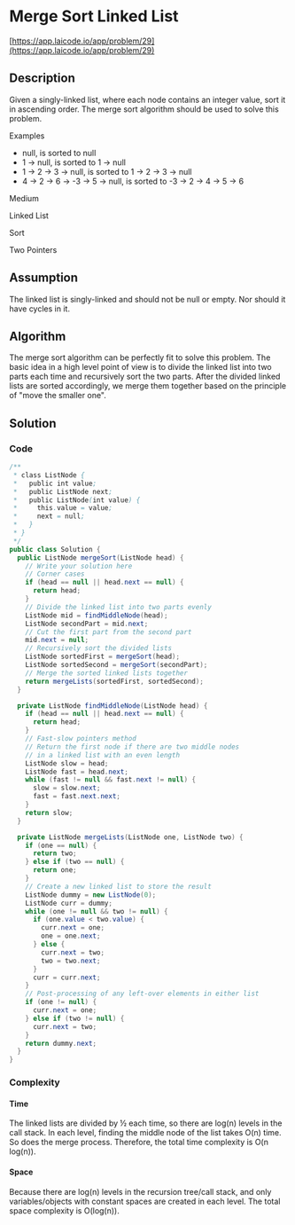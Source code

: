 <!----- Conversion time: 0.637 seconds.


Using this Markdown file:

1. Cut and paste this output into your source file.
2. See the notes and action items below regarding this conversion run.
3. Check the rendered output (headings, lists, code blocks, tables) for proper
   formatting and use a linkchecker before you publish this page.

Conversion notes:

* Docs to Markdown version 1.0β14
* Mon Feb 11 2019 00:37:06 GMT-0800 (PST)
* Source doc: https://docs.google.com/open?id=1jSNfGGIswI8KmR2GnvrvVqk20WfGpFnn5ysf5Ce0tuQ
----->



# Merge Sort Linked List

[https://app.laicode.io/app/problem/29](https://app.laicode.io/app/problem/29)


## Description

Given a singly-linked list, where each node contains an integer value, sort it in ascending order. The merge sort algorithm should be used to solve this problem.

Examples



*   null, is sorted to null
*   1 -> null, is sorted to 1 -> null
*   1 -> 2 -> 3 -> null, is sorted to 1 -> 2 -> 3 -> null
*   4 -> 2 -> 6 -> -3 -> 5 -> null, is sorted to -3 -> 2 -> 4 -> 5 -> 6

Medium

Linked List

Sort

Two Pointers


## Assumption

The linked list is singly-linked and should not be null or empty. Nor should it have cycles in it.


## Algorithm

The merge sort algorithm can be perfectly fit to solve this problem. The basic idea in a high level point of view is to divide the linked list into two parts each time and recursively sort the two parts. After the divided linked lists are sorted accordingly, we merge them together based on the principle of "move the smaller one".


## Solution


### Code


```java
/**
 * class ListNode {
 *   public int value;
 *   public ListNode next;
 *   public ListNode(int value) {
 *     this.value = value;
 *     next = null;
 *   }
 * }
 */
public class Solution {
  public ListNode mergeSort(ListNode head) {
    // Write your solution here
    // Corner cases
    if (head == null || head.next == null) {
      return head;
    }
    // Divide the linked list into two parts evenly
    ListNode mid = findMiddleNode(head);
    ListNode secondPart = mid.next;
    // Cut the first part from the second part
    mid.next = null;
    // Recursively sort the divided lists
    ListNode sortedFirst = mergeSort(head);
    ListNode sortedSecond = mergeSort(secondPart);
    // Merge the sorted linked lists together
    return mergeLists(sortedFirst, sortedSecond);
  }

  private ListNode findMiddleNode(ListNode head) {
    if (head == null || head.next == null) {
      return head;
    }
    // Fast-slow pointers method
    // Return the first node if there are two middle nodes
    // in a linked list with an even length
    ListNode slow = head;
    ListNode fast = head.next;
    while (fast != null && fast.next != null) {
      slow = slow.next;
      fast = fast.next.next;
    }
    return slow;
  }

  private ListNode mergeLists(ListNode one, ListNode two) {
    if (one == null) {
      return two;
    } else if (two == null) {
      return one;
    }
    // Create a new linked list to store the result
    ListNode dummy = new ListNode(0);
    ListNode curr = dummy;
    while (one != null && two != null) {
      if (one.value < two.value) {
        curr.next = one;
        one = one.next;
      } else {
        curr.next = two;
        two = two.next;
      }
      curr = curr.next;
    }
    // Post-processing of any left-over elements in either list
    if (one != null) {
      curr.next = one;
    } else if (two != null) {
      curr.next = two;
    }
    return dummy.next;
  }
}
```



### Complexity


#### Time

The linked lists are divided by ½ each time, so there are log(n) levels in the call stack. In each level, finding the middle node of the list takes O(n) time. So does the merge process. Therefore, the total time complexity is O(n log(n)).


#### Space

Because there are log(n) levels in the recursion tree/call stack, and only variables/objects with constant spaces are created in each level. The total space complexity is O(log(n)).


<!-- Docs to Markdown version 1.0β14 -->
